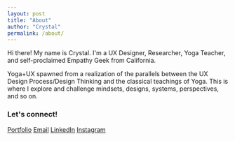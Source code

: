 ```yaml
---
layout: post
title: "About"
author: "Crystal"
permalink: /about/
---
```


Hi there! My name is Crystal. I'm a UX Designer, Researcher, Yoga Teacher, and self-proclaimed Empathy Geek from California. 

Yoga+UX spawned from a realization of the parallels between the UX Design Process/Design Thinking and the classical teachings of Yoga. This is where I explore and challenge mindsets, designs, systems, perspectives, and so on. 

### Let's connect!
[Portfolio](http://crystaltong.co/)
[Email](https://mail.google.com/mail/?view=cm&fs=1&tf=1&to=hello@crystaltong.co&su=UX%20Design%20is%20dandy)
[LinkedIn](https://www.linkedin.com/in/crystaltong)
[Instagram](https://www.instagram.com/yoginicrystal)
